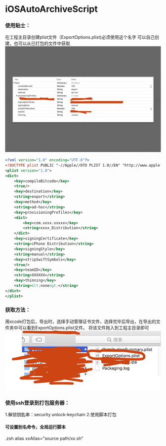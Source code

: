 # iOSAutoArchiveScript

### 使用贴士：

在工程主目录创建plist文件（ExportOptions.plist)必须使用这个名字
可以自己创建，也可以从已打包的文件中获取
![](https://github.com/LatinJackey/iOSAutoArchiveUpload/blob/master/%E5%B1%8F%E5%B9%95%E5%BF%AB%E7%85%A7%20.png)

```xml
<?xml version="1.0" encoding="UTF-8"?>
<!DOCTYPE plist PUBLIC "-//Apple//DTD PLIST 1.0//EN" "http://www.apple.com/DTDs/PropertyList-1.0.dtd">
<plist version="1.0">
<dict>
	<key>compileBitcode</key>
	<true/>
	<key>destination</key>
	<string>export</string>
	<key>method</key>
	<string>ad-hoc</string>
	<key>provisioningProfiles</key>
	<dict>
		<key>com.xxxx.xxxxx</key>
		<string>xxxx_Distribution</string>
	</dict>
	<key>signingCertificate</key>
	<string>iPhone Distribution</string>
	<key>signingStyle</key>
	<string>manual</string>
	<key>stripSwiftSymbols</key>
	<true/>
	<key>teamID</key>
	<string>XXXXXX</string>
	<key>thinning</key>
	<string>&lt;none&gt;</string>
</dict>
</plist>
```

### 获取方法：
  用xcode打包后，导出时，选择手动管理证书文件，选择完毕后导出，在导出的文件夹中可以看到ExportOptions.plist文件。
  将该文件拖入到工程主目录即可
  ![](https://github.com/LatinJackey/iOSAutoArchiveUpload/blob/master/%E5%B1%8F%E5%B9%95%E5%BF%AB%E7%85%A72.png)
  
### 使用ssh登录到打包服务器：
1.解锁钥匙串：security unlock-keychain
2.使用脚本打包
#### 可设置别名命令，全局运行脚本
.zsh alias xxAlias="source path/xx.sh"
  
 
 
